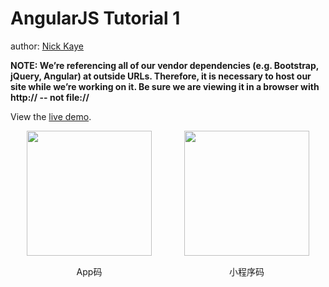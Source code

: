 AngularJS Tutorial 1
====================

author: [Nick Kaye](http://www.nickkaye.com)

**NOTE:  We’re referencing all of our vendor dependencies (e.g. Bootstrap, jQuery, Angular) at outside URLs.   Therefore, it is necessary to host our site while we’re working on it.  Be sure we are viewing it in a browser with http:// -- not file://**

View the [live demo](http://nickckaye.github.io/angularjs-tutorial-1).


<div style="display:flex;justify-content: space-around;">
	<div style="display:flex;align-items: center;flex-direction: column;">
		<img src="https://img.cdn.aliyun.dcloud.net.cn/guide/uniapp/app_download.png" width="200"/>
		<span style="margin-top:15px;">App码</span>
	</div>
	<div style="display:flex;align-items: center;flex-direction: column;">
		<img src="https://img.cdn.aliyun.dcloud.net.cn/guide/uniapp/gh_33446d7f7a26_430.jpg" width="200"/>
		<span style="margin-top:15px;">小程序码</span>
	</div>
</div>
